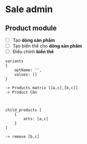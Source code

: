 # Sale admin 

## Product module

- [ ] Tạo **dòng sản phẩm**
- [ ] Tạo biến thể cho **dòng sản phẩm**
- [ ] Điều chỉnh **biến thể** 

```
variants 
{
    optName: '',
    values: []
}

-> Products matrix [[a,c],[b,c]]
-> Product Cbn



child_products [
    {
        atts: [a,c]
    }
]

-> remove [b,c]

```
